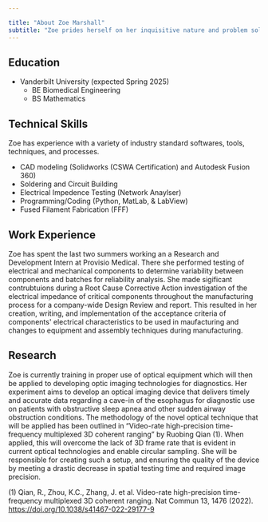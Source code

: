 ```yaml
---

title: "About Zoe Marshall"
subtitle: "Zoe prides herself on her inquisitive nature and problem solving skills. She is a current engineering student at Vanderbilt and looking to continue research through a PhD following graduation or pursue a Research and Development Engineer position."
---
```


## Education

* Vanderbilt University (expected Spring 2025)
  * BE Biomedical Engineering
  * BS Mathematics

## Technical Skills

Zoe has experience with a variety of industry standard softwares, tools, techniques, and processes.

* CAD modeling (Solidworks (CSWA Certification) and Autodesk Fusion 360)
* Soldering and Circuit Building
* Electrical Impedence Testing (Network Anaylser)
* Programming/Coding (Python, MatLab, & LabView)
* Fused Filament Fabrication (FFF)

## Work Experience

Zoe has spent the last two summers working an a Research and Development Intern at Provisio Medical. There she performed testing of electrical and mechanical components to determine variability between components and batches for reliability analysis. She made sigificant contrubtuions during a Root Cause Corrective Action investigation of the electrical impedance of critical components throughout the manufacturing process for a company-wide Design Review and report. This resulted in her creation, writing, and implementation of the acceptance criteria of components' electrical characteristics to be used in maufacturing and changes to equipment and assembly techniques during manufacturing.

## Research

Zoe is currently training in proper use of optical equipment which will then be applied to developing optic imaging technologies for diagnostics. Her experiment aims to develop an optical imaging device that delivers timely and accurate data regarding a cave-in of the esophagus for diagnostic use on patients with obstructive sleep apnea and other sudden airway obstruction conditions. The methodology of the novel optical technique that will be applied has been outlined in “Video-rate high-precision time-frequency multiplexed 3D coherent ranging” by Ruobing Qian (1). When applied, this will overcome the lack of 3D frame rate that is evident in current optical technologies and enable circular sampling. She will be responsible for creating such a setup, and ensuring the quality of the device by meeting a drastic decrease in spatial testing time and required image precision. 

(1) Qian, R., Zhou, K.C., Zhang, J. et al. Video-rate high-precision time-frequency multiplexed 3D coherent ranging. Nat Commun 13, 1476 (2022). https://doi.org/10.1038/s41467-022-29177-9

